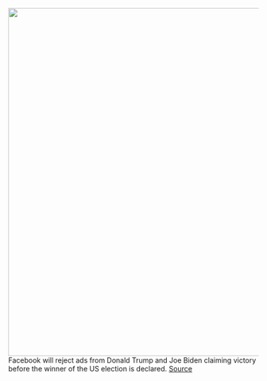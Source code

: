 <img src='https://cdn.vox-cdn.com/thumbor/t7NykexRsmk8RWjHfU-Qu4msml4=/0x0:3106x1898/1200x800/filters:focal(1305x701:1801x1197)/cdn.vox-cdn.com/uploads/chorus_image/image/67457666/1228660723.jpg.0.jpg' width='700px' /><br/>
Facebook will reject ads from Donald Trump and Joe Biden claiming victory before the winner of the US election is declared.
<a href='https://www.theverge.com/2020/9/23/21453041/facebook-early-victory-reject-election-ads-president-trump-joe-biden'> Source <a/>